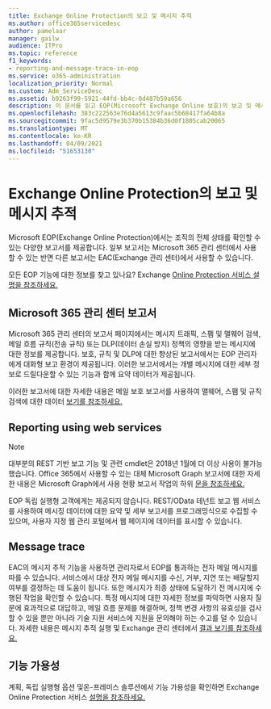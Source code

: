 ```yaml
---
title: Exchange Online Protection의 보고 및 메시지 추적
ms.author: office365servicedesc
author: pamelaar
manager: gailw
audience: ITPro
ms.topic: reference
f1_keywords:
- reporting-and-message-trace-in-eop
ms.service: o365-administration
localization_priority: Normal
ms.custom: Adm_ServiceDesc
ms.assetid: b9263f99-5921-44fd-bb4c-0d487b59a656
description: 이 문서를 읽고 EOP(Microsoft Exchange Online 보호)의 보고 및 메시지 추적에 대해 자세히 알아보습니다.
ms.openlocfilehash: 383c222563e76d4a5613c9faac5b68417fa64b8a
ms.sourcegitcommit: 9fac5d9579e3b370b15384b36d0f1805cab20065
ms.translationtype: MT
ms.contentlocale: ko-KR
ms.lasthandoff: 04/09/2021
ms.locfileid: "51653130"
---
```

# <a name="reporting-and-message-trace-in-exchange-online-protection"></a>Exchange Online Protection의 보고 및 메시지 추적

Microsoft EOP(Exchange Online Protection)에서는 조직의 전체 상태를 확인할 수 있는 다양한 보고서를 제공합니다. 일부 보고서는 Microsoft 365 관리 센터에서 사용할 수 있는 반면 다른 보고서는 EAC(Exchange 관리 센터)에서 사용할 수 있습니다.

모든 EOP 기능에 대한 정보를 찾고 있나요? Exchange [Online Protection 서비스 설명을 참조하세요.](exchange-online-protection-service-description.md)

## <a name="microsoft-365-admin-center-reports"></a>Microsoft 365 관리 센터 보고서

Microsoft 365 관리 센터의 보고서 페이지에서는 메시지 트래픽, 스팸 및 맬웨어 검색, 메일 흐름 규칙(전송 규칙) 또는 DLP(데이터 손실 방지) 정책의 영향을 받는 메시지에 대한 정보를 제공합니다. 보호, 규칙 및 DLP에 대한 향상된 보고서에서는 EOP 관리자에게 대화형 보고 환경이 제공됩니다. 이러한 보고서에서는 개별 메시지에 대한 세부 정보로 드릴다운할 수 있는 기능과 함께 요약 데이터가 제공됩니다.

이러한 보고서에 대한 자세한 내용은 메일 보호 보고서를 사용하여 맬웨어, 스팸 및 규칙 검색에 대한 데이터 [보기를 참조하세요.](/exchange/monitoring/use-mail-protection-reports)

## <a name="reporting-using-web-services"></a>Reporting using web services

> [!NOTE]
> 대부분의 REST 기반 보고 기능 및 관련 cmdlet은 2018년 1월에 더 이상 사용이 불가능했습니다. Office 365에서 사용할 수 있는 대체 Microsoft Graph 보고서에 대한 자세한 내용은 Microsoft Graph에서 사용 현황 보고서 작업의 하위 [문을 참조하세요.](/graph/api/resources/report)

EOP 독립 실행형 고객에게는 제공되지 않습니다. REST/OData 테넌트 보고 웹 서비스를 사용하여 메시징 데이터에 대한 요약 및 세부 보고서를 프로그래밍식으로 수집할 수 있으며, 사용자 지정 웹 관리 포털에서 웹 페이지에 데이터를 표시할 수 있습니다.

## <a name="message-trace"></a>Message trace

EAC의 메시지 추적 기능을 사용하면 관리자로서 EOP를 통과하는 전자 메일 메시지를 따를 수 있습니다. 서비스에서 대상 전자 메일 메시지를 수신, 거부, 지연 또는 배달할지 여부를 결정하는 데 도움이 됩니다. 또한 메시지가 최종 상태에 도달하기 전 메시지에 수행된 작업을 확인할 수 있습니다. 특정 메시지에 대한 자세한 정보를 파악하면 사용자 질문에 효과적으로 대답하고, 메일 흐름 문제를 해결하며, 정책 변경 사항의 유효성을 검사할 수 있을 뿐만 아니라 기술 지원 서비스에 지원을 문의해야 하는 수고를 덜 수 있습니다. 자세한 내용은 메시지 추적 실행 및 Exchange 관리 센터에서 [결과 보기를 참조하세요.](/exchange/monitoring/trace-an-email-message/run-a-message-trace-and-view-results)

## <a name="feature-availability"></a>기능 가용성

계획, 독립 실행형 옵션 및온-프레미스 솔루션에서 기능 가용성을 확인하면 Exchange Online Protection 서비스 [설명을 참조하세요.](exchange-online-protection-service-description.md)